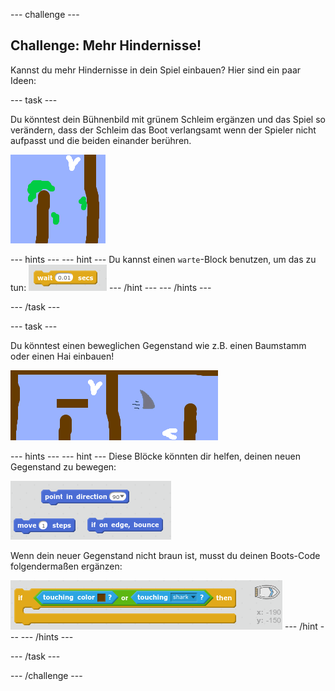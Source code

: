 \--- challenge \---

## Challenge: Mehr Hindernisse!

Kannst du mehr Hindernisse in dein Spiel einbauen? Hier sind ein paar Ideen:

\--- task \---

Du könntest dein Bühnenbild mit grünem Schleim ergänzen und das Spiel so verändern, dass der Schleim das Boot verlangsamt wenn der Spieler nicht aufpasst und die beiden einander berühren.

![screenshot](images/boat-algae.png)

\--- hints \--- \--- hint \--- Du kannst einen `warte`-Block benutzen, um das zu tun: ![screenshot](images/boat-slime-blocks.png) \--- /hint \--- \--- /hints \---

\--- /task \---

\--- task \---

Du könntest einen beweglichen Gegenstand wie z.B. einen Baumstamm oder einen Hai einbauen!

![screenshot](images/boat-obstacles.png)

\--- hints \--- \--- hint \--- Diese Blöcke könnten dir helfen, deinen neuen Gegenstand zu bewegen:

![screenshot](images/boat-moving-blocks.png)

Wenn dein neuer Gegenstand nicht braun ist, musst du deinen Boots-Code folgendermaßen ergänzen:

![screenshot](images/boat-moving-blocks2.png) \--- /hint \--- \--- /hints \---

\--- /task \---

\--- /challenge \---